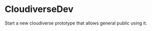 CloudiverseDev
================

Start a new cloudiverse prototype that allows general public using it. 
